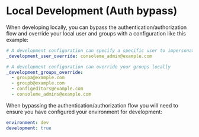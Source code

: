 # Local Development \(Auth bypass\)

When developing locally, you can bypass the authentication/authorization flow and override your local user and groups with a configuration like this example:

```yaml
# A development configuration can specify a specific user to impersonate locally.
_development_user_override: consoleme_admin@example.com

# A development configuration can override your groups locally
_development_groups_override:
  - groupa@example.com
  - groupb@example.com
  - configeditors@example.com
  - consoleme_admins@example.com
```

When bypassing the authentication/authorization flow you will need to ensure you have configured your environment for development:
```yaml
environment: dev
development: true
```
